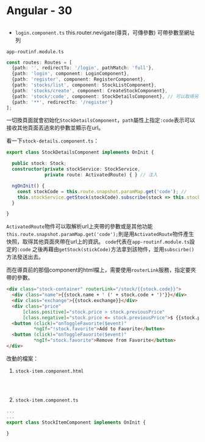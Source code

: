 # Angular - 30
## 
* `login.component.ts`
this.router.nevigate(導頁，可傳參數)
可帶參數至網址列

`app-routinf.module.ts`
```ts
const routes: Routes = [
  {path: '', redirectTo: '/login', pathMatch: 'full'},
  {path: 'login', component: LoginComponent},
  {path: 'register', component: RegisterComponent},
  {path: 'stocks/list', component: StockListComponent},
  {path: 'stocks/create', component: CreateStockComponent},
  {path: 'stock/:code', component: StockDetailsComponent}, // 可以取得另外頁面導頁過來夾帶的參數
  {path: '**', redirectTo: '/register'}
];
```
一切換頁面就會初始化`StockDetailsComponent`，`path`屬性上指定`:code`表示可以接收其他頁面丟過來的參數並顯示在url。


看一下`stock-details.component.ts`：
```ts
export class StockDetailsComponent implements OnInit {

  public stock: Stock;
  constructor(private stockService: StockService,
              private route: ActivatedRoute) { } // 注入

  ngOnInit() {
    const stockCode = this.route.snapshot.paramMap.get('code'); // 
    this.stockService.getStock(stockCode).subscribe(stock => this.stock = stock);
  }

}
```
`ActivatedRoute`物件可以取解析url上夾帶的參數或是其他功能
`this.route.snapshot.paramMap.get('code');`則是用`ActivatedRoute`物件產生快照，取得其他頁面夾帶在url上的資訊。
`code`代表在`app-routinf.module.ts`設定的`:code`
之後再藉由`getStock(stickCode)`方法拿到該物件，並用`subscirbe()`方法發送出去。

而在導頁前的那個component的html檔上，需要使用`routerLink`服務，指定要夾帶的參數。
```html
<div class="stock-container" routerLink="/stock/{{stock.code}}">
  <div class="name">{{stock.name + ' (' + stock.code + ')'}}</div>
  <div class="exchange">{{stock.exchange}}</div>
  <div class="price"
      [class.positive]="stock.price > stock.previousPrice"
      [class.negative]="stock.price <= stock.previousPrice">$ {{stock.price}}</div>
  <button (click)="onToggleFavorite($event)"
          *ngIf="!stock.favorite">Add to Favorite</button>
  <button (click)="onToggleFavorite($event)"
          *ngIf="stock.favorite">Remove from Favorite</button>
</div>
```

改動的檔案：
1. `stock-item.component.html`
```html
```
<br/>

2. `stock-item.component.ts`
```ts
...
...
export class StockItemComponent implements OnInit {

}
```
<br/>